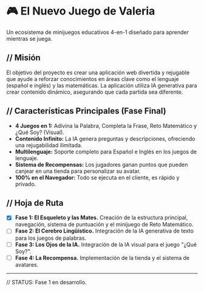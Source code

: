 # 🎮 El Nuevo Juego de Valeria

Un ecosistema de minijuegos educativos 4-en-1 diseñado para aprender mientras se juega.

## // Misión

El objetivo del proyecto es crear una aplicación web divertida y rejugable que ayude a reforzar conocimientos en áreas clave como el lenguaje (español e inglés) y las matemáticas. La aplicación utiliza IA generativa para crear contenido dinámico, asegurando que cada partida sea diferente.

## // Características Principales (Fase Final)

* **4 Juegos en 1:** Adivina la Palabra, Completa la Frase, Reto Matemático y ¿Qué Soy? (Visual).
* **Contenido Infinito:** La IA genera preguntas y descripciones, ofreciendo una rejugabilidad ilimitada.
* **Multilenguaje:** Soporte completo para Español e Inglés en los juegos de lenguaje.
* **Sistema de Recompensas:** Los jugadores ganan puntos que pueden canjear en una tienda para personalizar su avatar.
* **100% en el Navegador:** Todo se ejecuta en el cliente, es rápido y privado.

## // Hoja de Ruta

-   [x] **Fase 1: El Esqueleto y las Mates.** Creación de la estructura principal, navegación, sistema de puntuación y el minijuego de Reto Matemático.
-   [ ] **Fase 2: El Cerebro Lingüístico.** Integración de la IA generativa de texto para los juegos de palabras.
-   [ ] **Fase 3: Los Ojos de la IA.** Integración de la IA visual para el juego "¿Qué Soy?".
-   [ ] **Fase 4: La Recompensa.** Implementación de la tienda y el sistema de avatares.

---
// STATUS: Fase 1 en desarrollo.
